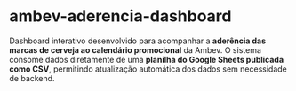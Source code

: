 # ambev-aderencia-dashboard
Dashboard interativo desenvolvido para acompanhar a **aderência das marcas de cerveja ao calendário promocional** da Ambev.   O sistema consome dados diretamente de uma **planilha do Google Sheets publicada como CSV**, permitindo atualização automática dos dados sem necessidade de backend.
